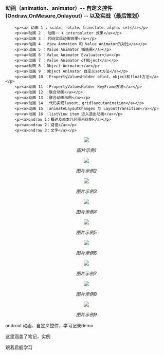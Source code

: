 ### 动画（animation、animator）-- 自定义控件(Ondraw,OnMesure,Onlayout) -- 以及实战（最后策划）

        <p><a> 动画 1 : scale、rotate、translate、alpha、set</a></p>
        <p><a>动画 2 : 动画一 + interpolater 效果</a></p>
        <p><a>动画 3 : 代码实现动画效果</a></p>
        <p><a>动画 4 ：View Anmation 和 Value Animator的对比</a></p>
        <p><a>动画 5 ：Value Animator 插值器</a></p>
        <p><a>动画 6 ：Value Animator Evaluator</a></p>
        <p><a>动画 7 ：Value Animator ofObject</a></p>
        <p><a>动画 8 ：Object Animator</a></p>
        <p><a>动画 9 ：Object Animator 自定义set方法</a></p>
        <p><a>动画 10 ：PropertyValuesHolder ofint、object和float方法</a></p>
        <p><a>动画 11 ：PropertyValuesHolder KeyFrame方法</a></p>
        <p><a>动画 12 ：联合动画</a></p>
        <p><a>动画 13 ：联合动画示例</a></p>
        <p><a>动画 14 ：代码实现layout、gridlayoutanimation</a></p>
        <p><a>动画 15 ：animateLayoutChanges 与 LayoutTransition</a></p>
        <p><a>动画 16 ：listView item 进入退出动画</a></p>
        <p><a>ondraw 1：概述及基本几何图形绘制</a></p>
        <p><a>ondraw 2：路径</a></p>
        <p><a>ondraw 3：文字</a></p>


<p align="center">
    <img src="https://github.com/jiezongnewstar/AnimationViewandWedgit/blob/master/app/src/main/res/screen1.gif">
    <p align="center">
        <em>图片示例1</em>
    </p>
</p>

<p align="center">
    <img src="https://github.com/jiezongnewstar/AnimationViewandWedgit/blob/master/app/src/main/res/screen2.gif">
    <p align="center">
        <em>图片示例2</em>
    </p>
</p>

<p align="center">
    <img src="https://github.com/jiezongnewstar/AnimationViewandWedgit/blob/master/app/src/main/res/screen3.gif">
    <p align="center">
        <em>图片示例3</em>
    </p>
</p>

<p align="center">
    <img src="https://github.com/jiezongnewstar/AnimationViewandWedgit/blob/master/app/src/main/res/screen4.gif">
    <p align="center">
        <em>图片示例4</em>
    </p>
</p>

<p align="center">
    <img src="https://github.com/jiezongnewstar/AnimationViewandWedgit/blob/master/app/src/main/res/screen5.gif">
    <p align="center">
        <em>图片示例5</em>
    </p>
</p>

<p align="center">
    <img src="https://github.com/jiezongnewstar/AnimationViewandWedgit/blob/master/app/src/main/res/screen6.gif">
    <p align="center">
        <em>图片示例6</em>
    </p>
</p>

<p align="center">
    <img src="https://github.com/jiezongnewstar/AnimationViewandWedgit/blob/master/app/src/main/res/screen7.gif">
    <p align="center">
        <em>图片示例7</em>
    </p>
</p>

<p align="center">
    <img src="https://github.com/jiezongnewstar/AnimationViewandWedgit/blob/master/app/src/main/res/screen8.gif">
    <p align="center">
        <em>图片示例8</em>
    </p>
</p>

<p align="center">
    <img src="https://github.com/jiezongnewstar/AnimationViewandWedgit/blob/master/app/src/main/res/screen7.gif">
    <p align="center">
        <em>图片示例9</em>
    </p>
</p>

android 动画、自定义控件，学习记录demo</br>

这里涵盖了笔记，实例</br>

跟着启舰学习
